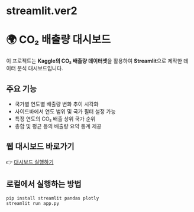 # streamlit.ver2
# 🌍 CO₂ 배출량 대시보드

이 프로젝트는 **Kaggle의 CO₂ 배출량 데이터셋**을 활용하여 **Streamlit**으로 제작한 데이터 분석 대시보드입니다.

## 주요 기능
- 국가별 연도별 배출량 변화 추이 시각화
- 사이드바에서 연도 범위 및 국가 필터 설정 가능  
- 특정 연도의 CO₂ 배출 상위 국가 순위   
- 총합 및 평균 등의 배출량 요약 통계 제공

## 웹 대시보드 바로가기
👉 [대시보드 실행하기](https://appver2-wyjsrjvkgr7ierbnzjrust.streamlit.app/)

## 로컬에서 실행하는 방법
```bash
pip install streamlit pandas plotly
streamlit run app.py



